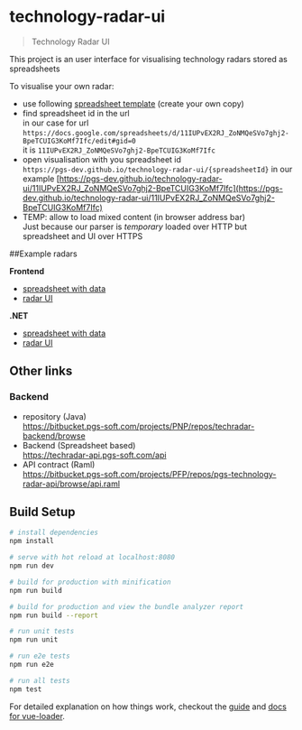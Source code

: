# technology-radar-ui

> Technology Radar UI

This project is an user interface for visualising technology radars stored as spreadsheets

To visualise your own radar:  
- use following [spreadsheet template](https://docs.google.com/spreadsheets/d/11IUPvEX2RJ_ZoNMQeSVo7ghj2-BpeTCUIG3KoMf7Ifc/edit#gid=0) (create your own copy)
- find spreadsheet id in the url  
in our case for url `https://docs.google.com/spreadsheets/d/11IUPvEX2RJ_ZoNMQeSVo7ghj2-BpeTCUIG3KoMf7Ifc/edit#gid=0`  
it is `11IUPvEX2RJ_ZoNMQeSVo7ghj2-BpeTCUIG3KoMf7Ifc`
- open visualisation with you spreadsheet id  
  `https://pgs-dev.github.io/technology-radar-ui/{spreadsheetId}`
  in our example [https://pgs-dev.github.io/technology-radar-ui/11IUPvEX2RJ_ZoNMQeSVo7ghj2-BpeTCUIG3KoMf7Ifc](https://pgs-dev.github.io/technology-radar-ui/11IUPvEX2RJ_ZoNMQeSVo7ghj2-BpeTCUIG3KoMf7Ifc)
- TEMP: allow to load mixed content (in browser address bar)  
  Just because our parser is *temporary* loaded over HTTP but spreadsheet and UI over HTTPS

##Example radars  

**Frontend**  
- [spreadsheet with data](https://docs.google.com/spreadsheets/d/11IUPvEX2RJ_ZoNMQeSVo7ghj2-BpeTCUIG3KoMf7Ifc/edit#gid=0)
- [radar UI](https://pgs-dev.github.io/technology-radar-ui/11IUPvEX2RJ_ZoNMQeSVo7ghj2-BpeTCUIG3KoMf7Ifc)

**.NET**  
- [spreadsheet with data](https://docs.google.com/spreadsheets/d/18Wg-5N7qOnEr1sbSx2f_Yh90kTYNAxnpW7ZHE_9orQg/edit#gid=0)
- [radar UI](https://pgs-dev.github.io/technology-radar-ui/18Wg-5N7qOnEr1sbSx2f_Yh90kTYNAxnpW7ZHE_9orQg)


## Other links

### Backend
- repository (Java)   
https://bitbucket.pgs-soft.com/projects/PNP/repos/techradar-backend/browse  
- Backend (Spreadsheet based)   
https://techradar-api.pgs-soft.com/api
- API contract (Raml)  
https://bitbucket.pgs-soft.com/projects/PFP/repos/pgs-technology-radar-api/browse/api.raml  

## Build Setup

``` bash
# install dependencies
npm install

# serve with hot reload at localhost:8080
npm run dev

# build for production with minification
npm run build

# build for production and view the bundle analyzer report
npm run build --report

# run unit tests
npm run unit

# run e2e tests
npm run e2e

# run all tests
npm test
```

For detailed explanation on how things work, checkout the [guide](http://vuejs-templates.github.io/webpack/) and [docs for vue-loader](http://vuejs.github.io/vue-loader).
